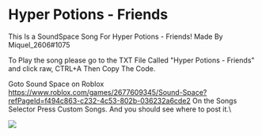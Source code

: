 # Hyper Potions - Friends

This Is a SoundSpace Song For Hyper Potions - Friends!
Made By Miquel_2606#1075


To Play the song please go to the TXT File Called "Hyper Potions - Friends" 
and click raw, CTRL+A Then Copy The Code. 

Goto Sound Space on Roblox https://www.roblox.com/games/2677609345/Sound-Space?refPageId=f494c863-c232-4c53-802b-036232a6cde2
On the Songs Selector Press Custom Songs. And you should see where to post it.\

![](https://media.discordapp.net/attachments/756463260965929041/780364684452298752/Screenshot_199.png?width=796&height=547)


